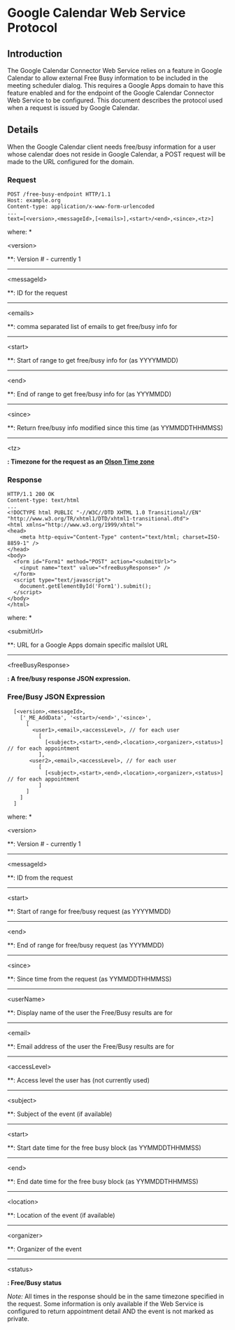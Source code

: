 # Google Calendar Web Service Protocol #

## Introduction ##

The Google Calendar Connector Web Service relies on a feature in Google Calendar to allow external Free Busy information to be included in the meeting scheduler dialog. This requires a Google Apps domain to have this feature enabled and for the endpoint of the Google Calendar Connector Web Service to be configured. This document describes the protocol used when a request is issued by Google Calendar.

## Details ##

When the Google Calendar client needs free/busy information for a user whose calendar does not reside in Google Calendar, a POST request will be made to the URL configured for the domain.

### Request ###
```
POST /free-busy-endpoint HTTP/1.1
Host: example.org
Content-type: application/x-www-form-urlencoded
...
text=[<version>,<messageId>,[<emails>],<start>/<end>,<since>,<tz>]
```

where:
  * 

&lt;version&gt;

**: Version # - currently 1
  ***

&lt;messageId&gt;

**: ID for the request
  ***

&lt;emails&gt;

**: comma separated list of emails to get free/busy info for
  ***

&lt;start&gt;

**: Start of range to get free/busy info for (as YYYYMMDD)
  ***

&lt;end&gt;

**: End of range to get free/busy info for (as YYYMMDD)
  ***

&lt;since&gt;

**: Return free/busy info modified since this time (as YYMMDDTHHMMSS)
  ***

&lt;tz&gt;

**: Timezone for the request as an [Olson Time zone](http://www.twinsun.com/tz/tz-link.htm)**

### Response ###
```
HTTP/1.1 200 OK
Content-type: text/html
...
<!DOCTYPE html PUBLIC "-//W3C//DTD XHTML 1.0 Transitional//EN" "http://www.w3.org/TR/xhtml1/DTD/xhtml1-transitional.dtd">
<html xmlns="http://www.w3.org/1999/xhtml">
<head>
    <meta http-equiv="Content-Type" content="text/html; charset=ISO-8859-1" />
</head>
<body>
  <form id="Form1" method="POST" action="<submitUrl>">
    <input name="text" value="<freeBusyResponse>" />
  </form>
  <script type="text/javascript">
    document.getElementById('Form1').submit();
  </script>
</body>
</html>
```

where:
  * 

&lt;submitUrl&gt;

**: URL for a Google Apps domain specific mailslot URL
  ***

&lt;freeBusyResponse&gt;

**: A free/busy response JSON expression.**

### Free/Busy JSON Expression ###

```
  [<version>,<messageId>,
    ['_ME_AddData', '<start>/<end>','<since>',
      [
        <user1>,<email>,<accessLevel>, // for each user
          [
            [<subject>,<start>,<end>,<location>,<organizer>,<status>] // for each appointment
          ],
       <user2>,<email>,<accessLevel>, // for each user
          [
            [<subject>,<start>,<end>,<location>,<organizer>,<status>] // for each appointment
          ]
      ]
    ]
  ]
```

where:
  * 

&lt;version&gt;

**: Version # - currently 1
  ***

&lt;messageId&gt;

**: ID from the request
  ***

&lt;start&gt;

**: Start of range for free/busy request (as YYYYMMDD)
  ***

&lt;end&gt;

**: End of range for free/busy request (as YYYMMDD)
  ***

&lt;since&gt;

**: Since time from the request (as YYMMDDTHHMMSS)
  ***

&lt;userName&gt;

**: Display name of the user the Free/Busy results are for
  ***

&lt;email&gt;

**: Email address of the user the Free/Busy results are for
  ***

&lt;accessLevel&gt;

**: Access level the user has (not currently used)
  ***

&lt;subject&gt;

**: Subject of the event (if available)
  ***

&lt;start&gt;

**: Start date time for the free busy block (as YYMMDDTHHMMSS)
  ***

&lt;end&gt;

**: End date time for the free busy block (as YYMMDDTHHMMSS)
  ***

&lt;location&gt;

**: Location of the event (if available)
  ***

&lt;organizer&gt;

**: Organizer of the event
  ***

&lt;status&gt;

**: Free/Busy status**

_Note:_ All times in the response should be in the same timezone specified in the request. Some information is only available if the Web Service is configured to return appointment detail AND the event is not marked as private.

